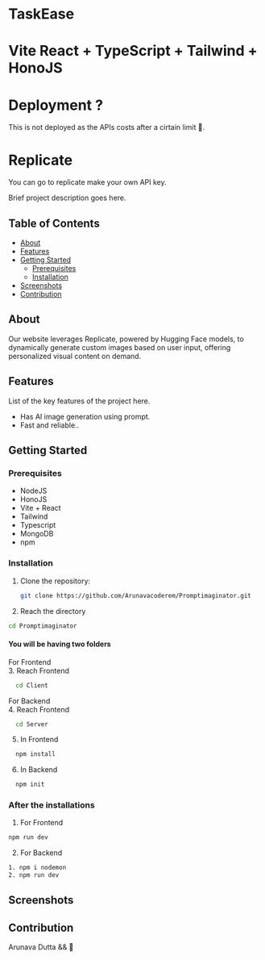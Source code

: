 # TaskEase
# Vite React + TypeScript + Tailwind + HonoJS

# Deployment ?

This is not deployed as the APIs costs after a cirtain limit 🫠.

# Replicate

You can go to replicate make your own API key.

Brief project description goes here.

## Table of Contents

- [About](#about)
- [Features](#features)
- [Getting Started](#getting-started)
  - [Prerequisites](#prerequisites) 
  - [Installation](#installation)
- [Screenshots](#screenshots)
- [Contribution](#contribution)

## About

Our website leverages Replicate, powered by Hugging Face models, to dynamically generate custom images based on user input, offering personalized visual content on demand.

## Features

List of the key features of the project here.

- Has AI image generation using prompt.
- Fast and reliable..

## Getting Started

### Prerequisites

- NodeJS
- HonoJS
- Vite + React
- Tailwind
- Typescript
- MongoDB
- npm 

### Installation

1. Clone the repository:

   ```sh
   git clone https://github.com/Arunavacoderem/Promptimaginator.git

   ```
2. Reach the directory

  ```sh
  cd Promptimaginator

  ```

#### You will be having two folders

For Frontend <br />
3. Reach Frontend
  ```sh
    cd Client

  ```

For Backend  <br />
4. Reach Frontend
  ```sh
    cd Server

  ```

5. In Frontend  <br />
```sh
  npm install
```

6. In Backend  <br />
```sh
  npm init

```

### After the installations
1. For Frontend
  ```sh
  npm run dev
```
2. For Backend
  ```sh
  1. npm i nodemon
  2. npm run dev

```

## Screenshots



## Contribution
Arunava Dutta && 💙
